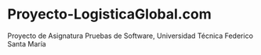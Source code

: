 # Proyecto-LogisticaGlobal.com
Proyecto de Asignatura Pruebas de Software, Universidad Técnica Federico Santa María
